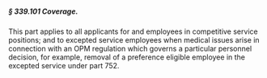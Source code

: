 ##### § 339.101 Coverage. #####

This part applies to all applicants for and employees in competitive service positions; and to excepted service employees when medical issues arise in connection with an OPM regulation which governs a particular personnel decision, for example, removal of a preference eligible employee in the excepted service under part 752.